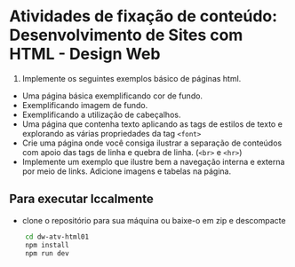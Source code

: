 # Atividades de fixação de conteúdo: Desenvolvimento de Sites com HTML - Design Web

1. Implemente os seguintes exemplos básico de páginas html.

- Uma página básica exemplificando cor de fundo.
- Exemplificando imagem de fundo.
- Exemplificando a utilização de cabeçalhos.
- Uma página que contenha texto aplicando as tags de estilos de texto e explorando as várias propriedades da tag `<font>`
- Crie uma página onde você consiga ilustrar a separação de conteúdos com apoio das tags de linha e quebra de linha. (`<br>` e `<hr>`)
- Implemente um exemplo que ilustre bem a navegação interna e externa por meio de links. Adicione imagens e tabelas na página.

## Para executar lccalmente

- clone o repositório para sua máquina ou baixe-o em zip e descompacte

```bash
    cd dw-atv-html01
    npm install
    npm run dev
```
